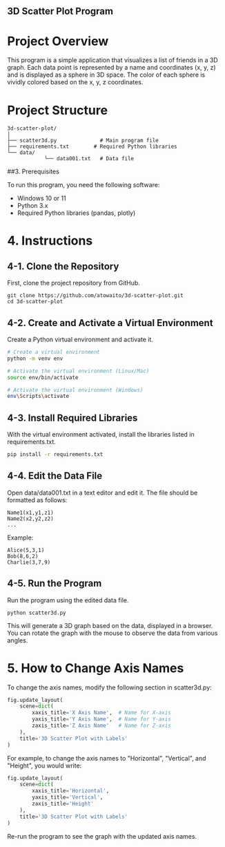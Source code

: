 3D Scatter Plot Program
---
# Project Overview
This program is a simple application that visualizes a list of friends in a 3D graph. Each data point is represented by a name and coordinates (x, y, z) and is displayed as a sphere in 3D space. The color of each sphere is vividly colored based on the x, y, z coordinates.

# Project Structure

```
3d-scatter-plot/
│
├── scatter3d.py              # Main program file
├── requirements.txt        # Required Python libraries
└── data/
            └── data001.txt   # Data file

```

##3. Prerequisites

To run this program, you need the following software:

- Windows 10 or 11
- Python 3.x
- Required Python libraries (pandas, plotly)

# 4. Instructions
## 4-1. Clone the Repository
First, clone the project repository from GitHub.

```
git clone https://github.com/atowaito/3d-scatter-plot.git
cd 3d-scatter-plot
```

## 4-2. Create and Activate a Virtual Environment

Create a Python virtual environment and activate it.

``` bash
# Create a virtual environment
python -m venv env

# Activate the virtual environment (Linux/Mac)
source env/bin/activate

# Activate the virtual environment (Windows)
env\Scripts\activate

```

## 4-3. Install Required Libraries

With the virtual environment activated, install the libraries listed in requirements.txt.

``` bash
pip install -r requirements.txt
```

## 4-4. Edit the Data File

Open data/data001.txt in a text editor and edit it. The file should be formatted as follows:

```
Name1(x1,y1,z1)
Name2(x2,y2,z2)
...
```

Example:

```
Alice(5,3,1)
Bob(8,6,2)
Charlie(3,7,9)
```

## 4-5. Run the Program
Run the program using the edited data file.
```
python scatter3d.py
```
This will generate a 3D graph based on the data, displayed in a browser. You can rotate the graph with the mouse to observe the data from various angles.

# 5. How to Change Axis Names

To change the axis names, modify the following section in scatter3d.py:

``` python
fig.update_layout(
    scene=dict(
        xaxis_title='X Axis Name',  # Name for X-axis
        yaxis_title='Y Axis Name',  # Name for Y-axis
        zaxis_title='Z Axis Name'   # Name for Z-axis
    ),
    title='3D Scatter Plot with Labels'
)

```

For example, to change the axis names to "Horizontal", "Vertical", and "Height", you would write:

```Python
fig.update_layout(
    scene=dict(
        xaxis_title='Horizontal',
        yaxis_title='Vertical',
        zaxis_title='Height'
    ),
    title='3D Scatter Plot with Labels'
)

```

Re-run the program to see the graph with the updated axis names.